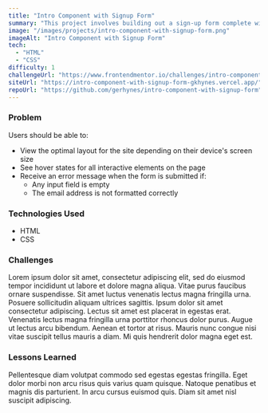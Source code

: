 ```yaml
---
title: "Intro Component with Signup Form"
summary: "This project involves building out a sign-up form complete with client-side validation using JavaScript."
image: "/images/projects/intro-component-with-signup-form.png"
imageAlt: "Intro Component with Signup Form"
tech:
  - "HTML"
  - "CSS"
difficulty: 1
challengeUrl: "https://www.frontendmentor.io/challenges/intro-component-with-signup-form-5cf91bd49edda32581d28fd1"
siteUrl: "https://intro-component-with-signup-form-gkhynes.vercel.app/"
repoUrl: "https://github.com/gerhynes/intro-component-with-signup-form"
---
```


### Problem

Users should be able to:

- View the optimal layout for the site depending on their device's screen size
- See hover states for all interactive elements on the page
- Receive an error message when the form is submitted if:
  - Any input field is empty
  - The email address is not formatted correctly

### Technologies Used

- HTML
- CSS

### Challenges

Lorem ipsum dolor sit amet, consectetur adipiscing elit, sed do eiusmod tempor incididunt ut labore et dolore magna aliqua. Vitae purus faucibus ornare suspendisse. Sit amet luctus venenatis lectus magna fringilla urna. Posuere sollicitudin aliquam ultrices sagittis. Ipsum dolor sit amet consectetur adipiscing. Lectus sit amet est placerat in egestas erat. Venenatis lectus magna fringilla urna porttitor rhoncus dolor purus. Augue ut lectus arcu bibendum. Aenean et tortor at risus. Mauris nunc congue nisi vitae suscipit tellus mauris a diam. Mi quis hendrerit dolor magna eget est.

### Lessons Learned

Pellentesque diam volutpat commodo sed egestas egestas fringilla. Eget dolor morbi non arcu risus quis varius quam quisque. Natoque penatibus et magnis dis parturient. In arcu cursus euismod quis. Diam sit amet nisl suscipit adipiscing.
